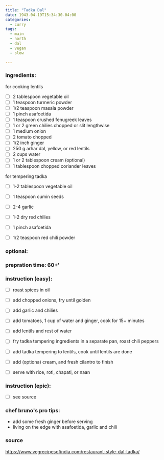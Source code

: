 ```yaml
---
title: "Tadka Dal"
date: 1943-04-19T15:34:30-04:00
categories:
  - curry
tags:
  - main 
  - north
  - dal
  - vegan
  - slow

---
```


### ingredients:

for cooking lentils
- [ ] 2 tablespoon vegetable oil
- [ ] 1 teaspoon turmeric powder
- [ ] 1/2 teaspoon masala powder
- [ ] 1 pinch asafoetida 
- [ ] 1 teaspoon crushed fenugreek leaves
- [ ] 1 or 2 green chilies chopped or slit lengthwise
- [ ] 1 medium  onion
- [ ] 2 tomato chopped
- [ ] 1/2 inch ginger
- [ ] 250 g arhar dal, yellow, or red lentils
- [ ] 2 cups water
- [ ] 1 or 2 tablespoon cream (optional)
- [ ] 1 tablespoon chopped coriander leaves

for tempering tadka
- [ ] 1-2 tablespoon vegetable oil
- [ ] 1 teaspoon cumin seeds
- [ ] 2-4 garlic 
- [ ] 1-2 dry red chilies
- [ ] 1 pinch asafoetida
- [ ] 1/2 teaspoon red chili powder


### optional:


### prepration time: 60+'


### instruction (easy):
- [ ] roast spices in oil
- [ ] add chopped onions, fry until golden
- [ ] add garlic and chilies
- [ ] add tomatoes, 1 cup of water and ginger, cook for 15+ minutes
- [ ] add lentils and rest of water
- [ ] fry tadka tempering ingredients in a separate pan, roast chili peppers
- [ ] add tadka tempering to lentils, cook until lentils are  done
- [ ] add  (optiona) cream, and fresh cilantro to finish
- [ ] serve with rice, roti, chapati, or naan


### instruction (epic):
- [ ] see source


### chef bruno's pro tips:

- add some fresh ginger before serving
- living on the edge with asafoetida, garlic and chili

### source

https://www.vegrecipesofindia.com/restaurant-style-dal-tadka/